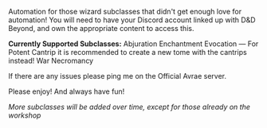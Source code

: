 Automation for those wizard subclasses that didn't get enough love for automation! You will need to have your Discord account linked up with D&D Beyond, and own the appropriate content to access this.

**Currently Supported Subclasses:**
Abjuration
Enchantment
Evocation — For Potent Cantrip it is recommended to create a new tome with the cantrips instead!
War
Necromancy

If there are any issues please ping me on the Official Avrae server.

Please enjoy! And always have fun!

*More subclasses will be added over time, except for those already on the workshop*